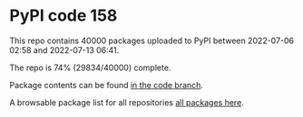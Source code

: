 # PyPI code 158

This repo contains 40000 packages uploaded to PyPI between 
2022-07-06 02:58 and 2022-07-13 06:41.

The repo is 74% (29834/40000) complete.

Package contents can be found [in the code branch](https://github.com/pypi-data/pypi-mirror-158/tree/code/packages).

A browsable package list for all repositories [all packages here](https://pypi-data.github.io/website/repositories/pypi-mirror-158).


